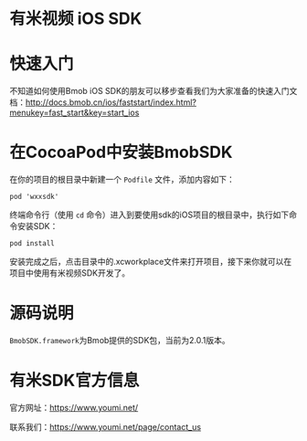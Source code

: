 
有米视频 iOS SDK
===========

# 快速入门

不知道如何使用Bmob iOS SDK的朋友可以移步查看我们为大家准备的快速入门文档：http://docs.bmob.cn/ios/faststart/index.html?menukey=fast_start&key=start_ios


# 在CocoaPod中安装BmobSDK

在你的项目的根目录中新建一个 `Podfile` 文件，添加内容如下：

```
pod 'wxxsdk'
```

终端命令行（使用 `cd` 命令）进入到要使用sdk的iOS项目的根目录中，执行如下命令安装SDK：

```
pod install
```

安装完成之后，点击目录中的.xcworkplace文件来打开项目，接下来你就可以在项目中使用有米视频SDK开发了。


# 源码说明


`BmobSDK.framework`为Bmob提供的SDK包，当前为2.0.1版本。


# 有米SDK官方信息

官方网址：https://www.youmi.net/

联系我们：https://www.youmi.net/page/contact_us